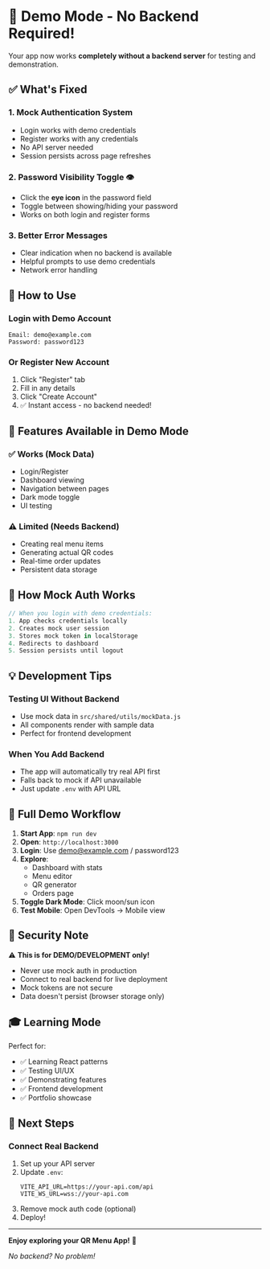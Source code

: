 # 🎯 Demo Mode - No Backend Required!

Your app now works **completely without a backend server** for testing and demonstration.

## ✅ What's Fixed

### 1. **Mock Authentication System**
- Login works with demo credentials
- Register works with any credentials
- No API server needed
- Session persists across page refreshes

### 2. **Password Visibility Toggle** 👁️
- Click the **eye icon** in the password field
- Toggle between showing/hiding your password
- Works on both login and register forms

### 3. **Better Error Messages**
- Clear indication when no backend is available
- Helpful prompts to use demo credentials
- Network error handling

## 🚀 How to Use

### Login with Demo Account
```
Email: demo@example.com
Password: password123
```

### Or Register New Account
1. Click "Register" tab
2. Fill in any details
3. Click "Create Account"
4. ✅ Instant access - no backend needed!

## 🎨 Features Available in Demo Mode

### ✅ Works (Mock Data)
- Login/Register
- Dashboard viewing
- Navigation between pages
- Dark mode toggle
- UI testing

### ⚠️ Limited (Needs Backend)
- Creating real menu items
- Generating actual QR codes
- Real-time order updates
- Persistent data storage

## 🔄 How Mock Auth Works

```javascript
// When you login with demo credentials:
1. App checks credentials locally
2. Creates mock user session
3. Stores mock token in localStorage
4. Redirects to dashboard
5. Session persists until logout
```

## 💡 Development Tips

### Testing UI Without Backend
- Use mock data in `src/shared/utils/mockData.js`
- All components render with sample data
- Perfect for frontend development

### When You Add Backend
- The app will automatically try real API first
- Falls back to mock if API unavailable
- Just update `.env` with API URL

## 📱 Full Demo Workflow

1. **Start App**: `npm run dev`
2. **Open**: `http://localhost:3000`
3. **Login**: Use demo@example.com / password123
4. **Explore**: 
   - Dashboard with stats
   - Menu editor
   - QR generator
   - Orders page
5. **Toggle Dark Mode**: Click moon/sun icon
6. **Test Mobile**: Open DevTools → Mobile view

## 🔐 Security Note

⚠️ **This is for DEMO/DEVELOPMENT only!**

- Never use mock auth in production
- Connect to real backend for live deployment
- Mock tokens are not secure
- Data doesn't persist (browser storage only)

## 🎓 Learning Mode

Perfect for:
- ✅ Learning React patterns
- ✅ Testing UI/UX
- ✅ Demonstrating features
- ✅ Frontend development
- ✅ Portfolio showcase

## 🔗 Next Steps

### Connect Real Backend
1. Set up your API server
2. Update `.env`:
   ```
   VITE_API_URL=https://your-api.com/api
   VITE_WS_URL=wss://your-api.com
   ```
3. Remove mock auth code (optional)
4. Deploy!

---

**Enjoy exploring your QR Menu App!** 🎉

*No backend? No problem!*
